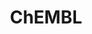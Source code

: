 ---
layout: default
bigquery: https://console.cloud.google.com/bigquery?p=patents-public-data&d=ebi_chembl&page=dataset
citation: '"The ChEMBL database in 2017." Anna Gaulton, Anne Hersey, Michał Nowotka,
  A Patrícia Bento, Jon Chambers, David Mendez, Prudence Mutowo, Francis Atkinson,
  Louisa J Bellis, Elena Cibrián-Uhalte, Mark Davies, Nathan Dedman, Anneli Karlsson,
  María Paula Magariños, John P Overington, George Papadatos, Ines Smit, Andrew R
  Leach Nucleic acids Research (2017) 45 (Database Issue), D945-D954'
contributors: European Bioinformatics Institute
cost: None
description: ChEMBL Data is a manually curated database of small molecules used in
  drug discovery, including information about existing patented drugs.
documentation: 'schema: https://www.ebi.ac.uk/chembl/db_schema


  '
last_edit: 04/10/2022, 08:59:50
location: https://console.cloud.google.com/marketplace/product/google_patents_public_datasets/chembl
maintained_by: EMBL-EBI, an outstation of European Molecular Biology Laboratory
related_publications: '

  ChEMBL: towards direct deposition of bioassay data.


  Mendez D, Gaulton A, Bento AP, Chambers J, De Veij M, Félix E, Magariños MP, Mosquera
  JF, Mutowo P, Nowotka M, Gordillo-Marañón M, Hunter F, Junco L, Mugumbate G, Rodriguez-Lopez
  M, Atkinson F, Bosc N, Radoux CJ, Segura-Cabrera A, Hersey A, Leach AR.


  — Nucleic Acids Res. 2019; 47(D1):D930-D940. doi: 10.1093/nar/gky1075

  '
schema_fields:
- level2
- prediction_method
- priority
- site_residues
- assay_category
- drug_record_id
- domain_type
- alert_id
- end_position
- approval_date
- direct_interaction
- black_box_warning
- potential_duplicate
- isoform
- ass_cls_map_id
- l1
- subgroup
- oc_id
- molfile
- entity_id
- cell_source_tissue
- mesh_heading
- definition
- drug_substance_flag
- warning_id
- l2
- assay_test_type
- last_active
- withdrawn_reason
- ref_id
- mol_frac_id
- smarts
- smid
- active_ingredient
- issue
- stat
- standard_value
- published_relation
- tissue_id
- orig_description
- cx_logd
- molsyn_id
- structure_type
- disease_efficacy
- relation
- acd_most_apka
- set_name
- warning_year
- journal
- tid_fixed
- assay_param_id
- frac_code
- published_units
- mw_monoisotopic
- indref_id
- confidence_score
- parent_type
- alert_name
- standard_inchi_key
- last_page
- efo_id
- class_level
- withdrawn_country
- accession
- chebi_par_id
- ddd_comment
- title
- mc_target_accession
- assay_subcellular_fraction
- src_id
- compsyn_id
- ap_id
- biocomp_id
- abstract
- tid
- formulation_id
- innovator_company
- assay_source
- sei
- cx_most_apka
- activity_comment
- target_mapping
- rgid
- substrate_record_id
- level1_description
- src_short_name
- mec_id
- job_id
- protein_class_id
- doc_id
- company
- db_source
- ingredient
- value
- cidx
- aspect
- natural_product
- l8
- mc_target_type
- aromatic_rings
- pathway_key
- source
- comp_class_id
- standard_inchi
- normal_range_min
- level4_description
- sequence_md5sum
- mol_irac_id
- publication_number
- mol_atc_id
- warning_country
- cx_logp
- published_value
- delist_flag
- assay_class_id
- alert_set_id
- site_name
- ddd_units
- psa
- patent_expire_date
- species_group_flag
- lle
- mechanism_comment
- l7
- uberon_id
- usan_substem
- target_desc
- assay_tissue
- dosage_form
- idx
- downgraded
- metref_id
- site_id
- enzyme_name
- mutation
- molecular_species
- protein_class_synonym
- route
- frac_class_id
- component_id
- pathway_id
- syn_type
- dosed_ingredient
- updated_on
- compound_key
- authors
- assay_id
- res_stem_id
- met_conversion
- cpd_str_alert_id
- acd_logd
- parameter_value
- efo_term
- country
- oral
- src_assay_id
- entity_type
- full_molformula
- metabolite_record_id
- previous_company
- curation_comment
- helm_notation
- component_synonym
- stem_class
- creation_date
- short_name
- synonyms
- alogp
- ro3_pass
- parent_go_id
- relationship_type
- first_in_class
- assay_desc
- first_page
- ddd_admr
- text_value
- ref_url
- targcomp_id
- component_type
- inorganic_flag
- comments
- met_comment
- record_id
- assay_type
- warnref_id
- selectivity_comment
- pref_name
- pchembl_value
- sitecomp_id
- bto_id
- cell_source_organism
- name
- patent_no
- ddd_id
- domain_description
- toid
- prodrug
- bao_id
- as_id
- patent_use_code
- cx_most_bpka
- parent_id
- parent_molregno
- standard_upper_value
- atc_code
- trade_name
- tbl
- level5
- comp_go_id
- binding_site_comment
- std_act_id
- enzyme_tid
- nda_type
- curated_by
- indication_class
- clo_id
- relationship_desc
- compd_id
- le
- level4
- l4
- standard_relation
- l3
- num_lipinski_ro5_violations
- protein_class_desc
- assay_strain
- standard_flag
- description
- withdrawn_flag
- heavy_atoms
- first_approval
- qed_weighted
- availability_type
- aidx
- co_stem_id
- level3_description
- withdrawn_class
- tax_id
- level3
- withdrawn_year
- molregno
- src_compound_id
- product_id
- bao_endpoint
- chirality
- target_type
- result_flag
- normal_range_max
- strength
- level2_description
- irac_class_id
- ddd_value
- mesh_id
- bao_format
- domain_id
- data_validity_comment
- compound_name
- start_position
- status
- version
- parameter_type
- assay_cell_type
- log_id
- prod_pat_id
- canonical_smiles
- irac_code
- acd_logp
- warning_description
- annotation
- num_alerts
- actsm_id
- action_type
- published_type
- parenteral
- relationship
- caloha_id
- polymer_flag
- warning_class
- usan_year
- type
- hba_lipinski
- assay_tax_id
- doi
- hba
- assay_organism
- activity_count
- standard_text_value
- units
- mechanism_of_action
- usan_stem_definition
- confidence
- cellosaurus_id
- max_phase_for_ind
- hrac_code
- molecule_type
- met_id
- label
- mecref_id
- activity_id
- mol_hrac_id
- volume
- max_phase
- who_extra
- src_description
- cell_id
- research_stem
- drug_product_flag
- cl_lincs_id
- major_class
- mc_organism
- uo_units
- go_id
- full_mwt
- standard_type
- mc_target_name
- level1
- protclasssyn_id
- db_version
- class_type
- molecular_mechanism
- chembl_id
- topical
- cell_description
- drugind_id
- stem
- variant_id
- predbind_id
- cell_name
- therapeutic_flag
- hrac_class_id
- pubmed_id
- ref_type
- related_tid
- mw_freebase
- targrel_id
- organism
- homologue
- num_ro5_violations
- who_name
- standard_units
- hbd_lipinski
- usan_stem
- active_molregno
- source_domain_id
- l5
- year
- mc_tax_id
- doc_type
- applicant_full_name
- usan_stem_id
- ad_type
- l6
- cell_ontology_id
- hbd
- ridx
- qudt_units
- rtb
- patent_id
- path
- sequence
- warning_type
- bei
- cell_source_tax_id
- acd_most_bpka
- domain_name
- submission_date
- upper_value
- updated_by
shortname: chembl
tags:
- biotechnology
- health
- chemical
- bioinformatics
- medical
terms_of_use: CC BY-SA 3.0
title: ChEMBL
uuid: e232a192-965c-4ec9-904c-155b6dfe56c5
---